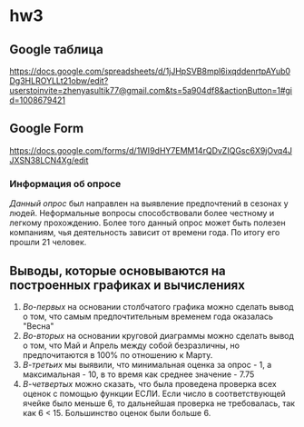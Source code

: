 # hw3
## Google таблица
<https://docs.google.com/spreadsheets/d/1jJHpSVB8mpl6ixqddenrtpAYub0Dg3HLROYLLt21obw/edit?userstoinvite=zhenyasultik77@gmail.com&ts=5a904df8&actionButton=1#gid=1008679421>

## Google Form
<https://docs.google.com/forms/d/1WI9dHY7EMM14rQDvZIQGsc6X9jOvq4JJXSN38LCN4Xg/edit>
### Информация об опросе
*Данный опрос* был направлен на выявление предпочтений в сезонах у людей. Неформальные вопросы способствовали более честному и легкому прохождению. Более того данный опрос может быть полезен компаниям, чья деятельность зависит от времени года. По итогу его прошли 21 человек.
## Выводы, которые основываются на построенных графиках и вычислениях
1. *Во-первых* на основании столбчатого графика можно сделать вывод о том, что самым предпочтительным временем года оказалась "Весна"
2. *Во-вторых* на основании круговой диаграммы можно сделать вывод о том, что Май и Апрель между собой безразличны, но предпочитаются в 100% по отношению к Марту. 
3. *В-третьих* мы выявили, что минимальная оценка за опрос - 1, а максимальная - 10, в то время как среднее значение - 7.75
4. *В-четвертых* можно сказать, что была проведена проверка всех оценок с помощью функции ЕСЛИ. Если число в соответствующей ячейке было меньше 6, то дальнейшая проверка не требовалась, так как 6 < 15. Большинство оценок были больше 6.

